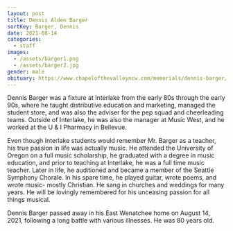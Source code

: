 ```yaml
---
layout: post
title: Dennis Alden Barger
sortKey: Barger, Dennis
date: 2021-08-14
categories:
  - staff
images:
  - /assets/barger1.png
  - /assets/barger2.jpg
gender: male
obituary: https://www.chapelofthevalleyncw.com/memorials/dennis-barger/4698344/
---
```

Dennis Barger was a fixture at Interlake from the early 80s through the early 90s, where he taught distributive education and marketing, managed the student store, and was also the adviser for the pep squad and cheerleading teams. Outside of Interlake, he was also the manager at Music West, and he worked at the U & I Pharmacy in Bellevue.

Even though Interlake students would remember Mr. Barger as a teacher, his true passion in life was actually music. He attended the University of Oregon on a full music scholarship, he graduated with a degree in music education, and prior to teaching at Interlake, he was a full time music teacher. Later in life, he auditioned and became a member of the Seattle Symphony Chorale. In his spare time, he played guitar, wrote poems, and wrote music- mostly Christian. He sang in churches and weddings for many years. He will be lovingly remembered for his unceasing passion for all things musical.

Dennis Barger passed away in his East Wenatchee home on August 14, 2021, following a long battle with various illnesses. He was 80 years old.